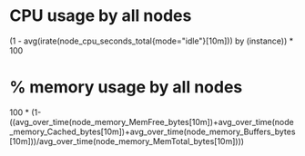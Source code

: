 # CPU usage by all nodes
(1 - avg(irate(node_cpu_seconds_total{mode="idle"}[10m])) by (instance)) * 100

# % memory usage  by all nodes
100 * (1-((avg_over_time(node_memory_MemFree_bytes[10m])+avg_over_time(node_memory_Cached_bytes[10m])+avg_over_time(node_memory_Buffers_bytes[10m]))/avg_over_time(node_memory_MemTotal_bytes[10m])))

